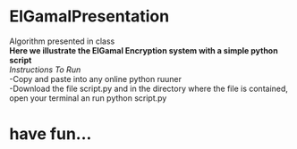# ElGamalPresentation
Algorithm presented in class<br>
**Here we illustrate the ElGamal Encryption system with a simple python script**<br>
_Instructions To Run_<br>
-Copy and paste into any online python ruuner<br>
-Download the file script.py and in the directory where the file is contained, open your terminal an run python script.py<br>

# have fun...
